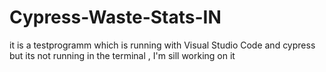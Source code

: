 # Cypress-Waste-Stats-IN
it is a testprogramm which is running with Visual Studio Code and cypress
but its not running in the terminal , I'm sill working on it
